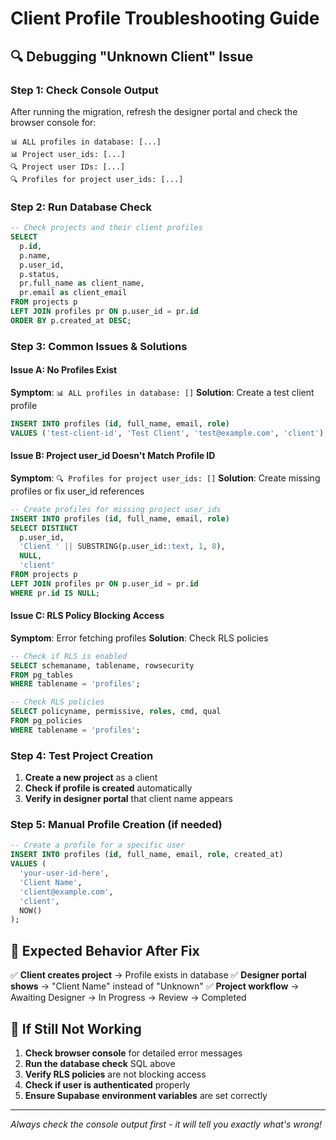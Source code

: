 # Client Profile Troubleshooting Guide

## 🔍 Debugging "Unknown Client" Issue

### Step 1: Check Console Output
After running the migration, refresh the designer portal and check the browser console for:

```
📊 ALL profiles in database: [...]
📊 Project user_ids: [...]
🔍 Project user IDs: [...]
🔍 Profiles for project user_ids: [...]
```

### Step 2: Run Database Check
```sql
-- Check projects and their client profiles
SELECT 
  p.id, 
  p.name, 
  p.user_id, 
  p.status,
  pr.full_name as client_name,
  pr.email as client_email
FROM projects p
LEFT JOIN profiles pr ON p.user_id = pr.id
ORDER BY p.created_at DESC;
```

### Step 3: Common Issues & Solutions

#### Issue A: No Profiles Exist
**Symptom**: `📊 ALL profiles in database: []`
**Solution**: Create a test client profile
```sql
INSERT INTO profiles (id, full_name, email, role) 
VALUES ('test-client-id', 'Test Client', 'test@example.com', 'client');
```

#### Issue B: Project user_id Doesn't Match Profile ID
**Symptom**: `🔍 Profiles for project user_ids: []`
**Solution**: Create missing profiles or fix user_id references
```sql
-- Create profiles for missing project user_ids
INSERT INTO profiles (id, full_name, email, role)
SELECT DISTINCT 
  p.user_id,
  'Client ' || SUBSTRING(p.user_id::text, 1, 8),
  NULL,
  'client'
FROM projects p
LEFT JOIN profiles pr ON p.user_id = pr.id
WHERE pr.id IS NULL;
```

#### Issue C: RLS Policy Blocking Access
**Symptom**: Error fetching profiles
**Solution**: Check RLS policies
```sql
-- Check if RLS is enabled
SELECT schemaname, tablename, rowsecurity 
FROM pg_tables 
WHERE tablename = 'profiles';

-- Check RLS policies
SELECT policyname, permissive, roles, cmd, qual 
FROM pg_policies 
WHERE tablename = 'profiles';
```

### Step 4: Test Project Creation
1. **Create a new project** as a client
2. **Check if profile is created** automatically
3. **Verify in designer portal** that client name appears

### Step 5: Manual Profile Creation (if needed)
```sql
-- Create a profile for a specific user
INSERT INTO profiles (id, full_name, email, role, created_at)
VALUES (
  'your-user-id-here',
  'Client Name',
  'client@example.com',
  'client',
  NOW()
);
```

## 🎯 Expected Behavior After Fix

✅ **Client creates project** → Profile exists in database
✅ **Designer portal shows** → "Client Name" instead of "Unknown"
✅ **Project workflow** → Awaiting Designer → In Progress → Review → Completed

## 🚨 If Still Not Working

1. **Check browser console** for detailed error messages
2. **Run the database check** SQL above
3. **Verify RLS policies** are not blocking access
4. **Check if user is authenticated** properly
5. **Ensure Supabase environment variables** are set correctly

---
*Always check the console output first - it will tell you exactly what's wrong!*
